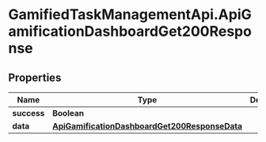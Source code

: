 # GamifiedTaskManagementApi.ApiGamificationDashboardGet200Response

## Properties

Name | Type | Description | Notes
------------ | ------------- | ------------- | -------------
**success** | **Boolean** |  | [optional] 
**data** | [**ApiGamificationDashboardGet200ResponseData**](ApiGamificationDashboardGet200ResponseData.md) |  | [optional] 


